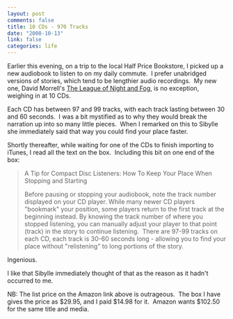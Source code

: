```yaml
--- 
layout: post
comments: false
title: 10 CDs - 970 Tracks
date: "2008-10-13"
link: false
categories: life
---
```

Earlier this evening, on a trip to the local Half Price Bookstore, I picked up a new audiobook to listen to on my daily commute.  I prefer unabridged versions of stories, which tend to be lengthier audio recordings.  My new one, David Morrell's <a title="The League of Night and Fog" href="http://www.amazon.com/League-Night-Fog-David-Morrell/dp/1597377627/ref=sr_1_1?ie=UTF8&amp;s=books&amp;qid=1223947929&amp;sr=8-1">The League of Night and Fog</a>, is no exception, weighing in at 10 CDs.

Each CD has between 97 and 99 tracks, with each track lasting between 30 and 60 seconds.  I was a bit mystified as to why they would break the narration up into so many little pieces.  When I remarked on this to Sibylle she immediately said that way you could find your place faster.  

Shortly thereafter, while waiting for one of the CDs to finish importing to iTunes, I read all the text on the box.  Including this bit on one end of the box:
<blockquote>A Tip for Compact Disc Listeners: How To Keep Your Place When Stopping and Starting

Before pausing or stopping your audiobook, note the track number displayed on your CD player. While many newer CD players "bookmark" your position, some players return to the first track at the beginning instead. By knowing the track number of where you stopped listening, you can manually adjust your player to that point (track) in the story to continue listening.  There are 97-99 tracks on each CD, each track is 30-60 seconds long - allowing you to find your place without "relistening" to long portions of the story.</blockquote>
Ingenious.  

I like that Sibylle immediately thought of that as the reason as it hadn't occurred to me.

NB: The list price on the Amazon link above is outrageous.  The box I have gives the price as $29.95, and I paid $14.98 for it.  Amazon wants $102.50 for the same title and media.
